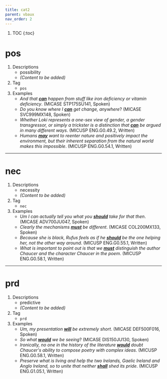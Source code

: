 ```yaml
---
title: cat2
parent: vbaux
nav_order: 2
---
```

1. TOC
{:toc}

# pos

1. Descriptions
    - possibility
    - *(Content to be added)*
2. Tag
    - `pos`
3. Examples
    - *And that <ins>**can**</ins> happen from stuff like iron deficiency or vitamin deficiency*. (MICASE STP175SU141, Spoken)
    - *Do you know where I <ins>**can**</ins> get change, anywhere*? (MICASE SVC999MX148, Spoken)
    - *Whether Loki represents a one-sex view of gender, a gender transgressor, or simply a trickster is a distinction that <ins>**can**</ins> be argued in many different ways*. (MICUSP ENG.G0.49.2, Written)
    - *Humans <ins>**may**</ins> want to reenter nature and positively impact the environment, but their inherent separation from the natural world makes this impossible*. (MICUSP ENG.G0.54.1, Written)

---

# nec

1. Descriptions
    - necessity
    - *(Content to be added)*
2. Tag
    - `nec`
3. Examples
    - *Um I can actually tell you what you <ins>**should**</ins> take for that then*. (MICASE ADV700JU047, Spoken)
    - *Clearly the mechanisms <ins>**must**</ins> be different*. (MICASE COL200MX133, Spoken) 
    - *Because she is black, Rufus feels as if he <ins>**should**</ins> be the one helping her, not the other way around*. (MICUSP ENG.G0.55.1, Written)
    - *What is important to point out is that we <ins>**must**</ins> distinguish the author Chaucer and the character Chaucer in the poem*. (MICUSP ENG.G0.58.1, Written)

---

# prd

1. Descriptions
    - predictive
    - *(Content to be added)*
2. Tag
    - `prd`
3. Examples
    - *Um, my presentation <ins>**will**</ins> be extremely short*. (MICASE DEF500F016, Spoken)
    - *So what <ins>**would**</ins> we be seeing*? (MICASE DIS150JU130, Spoken)
    - *Ironically, no one in the history of the literature <ins>**would**</ins> doubt Chaucer's ability to compose poetry with complex ideas*. (MICUSP ENG.G0.58.1, Written)
    - *Preserve what is living and help the two Irelands, Gaelic Ireland and Anglo Ireland, so to unite that neither <ins>**shall**</ins> shed its pride*. (MICUSP ENG.G1.05.1, Written)

